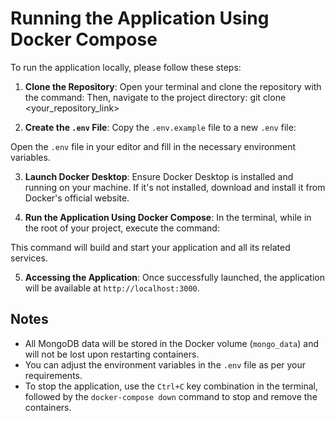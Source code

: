 # Running the Application Using Docker Compose

To run the application locally, please follow these steps:

1. **Clone the Repository**:
   Open your terminal and clone the repository with the command:
   Then, navigate to the project directory: git clone <your_repository_link>

2. **Create the `.env` File**:
   Copy the `.env.example` file to a new `.env` file:

Open the `.env` file in your editor and fill in the necessary environment variables.

3. **Launch Docker Desktop**:
   Ensure Docker Desktop is installed and running on your machine. If it's not installed, download and install it from Docker's official website.

4. **Run the Application Using Docker Compose**:
   In the terminal, while in the root of your project, execute the command:

This command will build and start your application and all its related services.

5. **Accessing the Application**:
   Once successfully launched, the application will be available at `http://localhost:3000`.

## Notes

- All MongoDB data will be stored in the Docker volume (`mongo_data`) and will not be lost upon restarting containers.
- You can adjust the environment variables in the `.env` file as per your requirements.
- To stop the application, use the `Ctrl+C` key combination in the terminal, followed by the `docker-compose down` command to stop and remove the containers.
